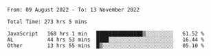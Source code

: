 
<!--START_SECTION:waka-->

```text
From: 09 August 2022 - To: 13 November 2022

Total Time: 273 hrs 5 mins

JavaScript   168 hrs 1 min   ███████████████▒░░░░░░░░░   61.52 %
AL           44 hrs 53 mins  ████░░░░░░░░░░░░░░░░░░░░░   16.44 %
Other        13 hrs 55 mins  █▒░░░░░░░░░░░░░░░░░░░░░░░   05.10 %
```

<!--END_SECTION:waka-->











